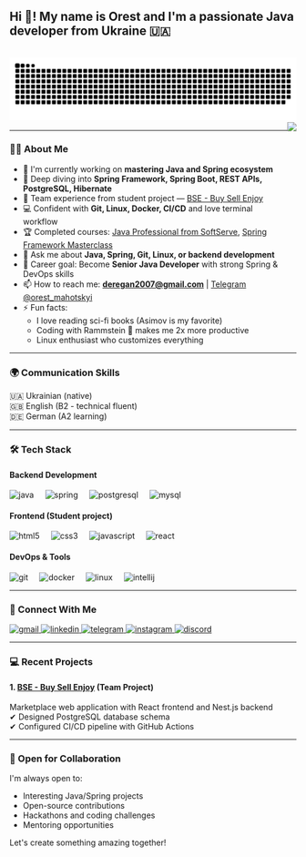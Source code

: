 <h2 align="left">Hi 👋! My name is Orest and I'm a passionate Java developer from Ukraine 🇺🇦</h2>

<br/>
<img src="https://raw.githubusercontent.com/Platane/snk/output/github-contribution-grid-snake.svg" width="800" alt="Snake animation">
<br/>

<img align="right" height="150" src="https://i.imgflip.com/65efzo.gif" />

---

### 🧑‍💻 About Me

- 🔭 I'm currently working on **mastering Java and Spring ecosystem**
- 🌱 Deep diving into **Spring Framework, Spring Boot, REST APIs, PostgreSQL, Hibernate**
- 👥 Team experience from student project — [BSE - Buy Sell Enjoy](https://github.com/rem1xed/BSE-frontend)
- 💻 Confident with **Git, Linux, Docker, CI/CD** and love terminal workflow
- 🏆 Completed courses: [Java Professional from SoftServe](), [Spring Framework Masterclass]()
- 💬 Ask me about **Java, Spring, Git, Linux, or backend development**
- 🎯 Career goal: Become **Senior Java Developer** with strong Spring & DevOps skills
- 📫 How to reach me: **deregan2007@gmail.com** | [Telegram @orest_mahotskyi]()
- ⚡ Fun facts:
  - I love reading sci-fi books (Asimov is my favorite)
  - Coding with Rammstein 🤘 makes me 2x more productive
  - Linux enthusiast who customizes everything

---

### 🌍 Communication Skills

🇺🇦 Ukrainian (native)  
🇬🇧 English (B2 - technical fluent)  
🇩🇪 German (A2 learning)

---

### 🛠️ Tech Stack

#### Backend Development
<div align="left">
  <img src="https://cdn.jsdelivr.net/gh/devicons/devicon/icons/java/java-original.svg" height="40" alt="java" />
  <img width="12" />
  <img src="https://cdn.jsdelivr.net/gh/devicons/devicon/icons/spring/spring-original.svg" height="40" alt="spring" />
  <img width="12" />
  <img src="https://cdn.jsdelivr.net/gh/devicons/devicon/icons/postgresql/postgresql-original.svg" height="40" alt="postgresql" />
  <img width="12" />
  <img src="https://cdn.jsdelivr.net/gh/devicons/devicon/icons/mysql/mysql-original.svg" height="40" alt="mysql" />
</div>

#### Frontend (Student project)
<div align="left">
  <img src="https://cdn.jsdelivr.net/gh/devicons/devicon/icons/html5/html5-original.svg" height="40" alt="html5" />
  <img width="12" />
  <img src="https://cdn.jsdelivr.net/gh/devicons/devicon/icons/css3/css3-original.svg" height="40" alt="css3" />
  <img width="12" />
  <img src="https://cdn.jsdelivr.net/gh/devicons/devicon/icons/javascript/javascript-original.svg" height="40" alt="javascript" />
  <img width="12" />
  <img src="https://cdn.jsdelivr.net/gh/devicons/devicon/icons/react/react-original.svg" height="40" alt="react" />
</div>

#### DevOps & Tools
<div align="left">
  <img src="https://cdn.jsdelivr.net/gh/devicons/devicon/icons/git/git-original.svg" height="40" alt="git" />
  <img width="12" />
  <img src="https://cdn.jsdelivr.net/gh/devicons/devicon/icons/docker/docker-original.svg" height="40" alt="docker" />
  <img width="12" />
  <img src="https://cdn.jsdelivr.net/gh/devicons/devicon/icons/linux/linux-original.svg" height="40" alt="linux" />
  <img width="12" />
  <img src="https://cdn.jsdelivr.net/gh/devicons/devicon/icons/intellij/intellij-original.svg" height="40" alt="intellij" />
</div>

---

### 📡 Connect With Me

<div align="left">
  <a href="mailto:deregan2007@gmail.com">
    <img src="https://img.shields.io/static/v1?message=Gmail&logo=gmail&label=&color=D14836&logoColor=white&labelColor=&style=for-the-badge" height="35" alt="gmail" />
  </a>
  <a href="https://www.linkedin.com/in/orest-mahotskyi-66082b27a/" target="_blank">
    <img src="https://img.shields.io/static/v1?message=LinkedIn&logo=linkedin&label=&color=0077B5&logoColor=white&labelColor=&style=for-the-badge" height="35" alt="linkedin" />
  </a>
  <a href="https://t.me/orest_mahotskyi" target="_blank">
    <img src="https://img.shields.io/static/v1?message=Telegram&logo=telegram&label=&color=2CA5E0&logoColor=white&labelColor=&style=for-the-badge" height="35" alt="telegram" />
  </a>
  <a href="https://instagram.com/orest_magotskyi" target="_blank">
    <img src="https://img.shields.io/static/v1?message=Instagram&logo=instagram&label=&color=E4405F&logoColor=white&labelColor=&style=for-the-badge" height="35" alt="instagram" />
  </a>
  <a href="https://discord.gg/544195983916138526" target="_blank">
    <img src="https://img.shields.io/static/v1?message=Discord&logo=discord&label=&color=7289DA&logoColor=white&labelColor=&style=for-the-badge" height="35" alt="discord" />
  </a>
</div>

---

### 💻 Recent Projects

#### 1. [BSE - Buy Sell Enjoy](https://github.com/rem1xed/BSE-frontend) (Team Project)
Marketplace web application with React frontend and Nest.js backend  
✔ Designed PostgreSQL database schema  
✔ Configured CI/CD pipeline with GitHub Actions

---

### 🤝 Open for Collaboration

I'm always open to:
- Interesting Java/Spring projects
- Open-source contributions
- Hackathons and coding challenges
- Mentoring opportunities

Let's create something amazing together!
